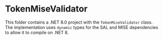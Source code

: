 # TokenMiseValidator

This folder contains a .NET 8.0 project with the `TokenMiseValidator` class.
The implementation uses `dynamic` types for the SAL and MISE dependencies to
allow it to compile on .NET 8.
